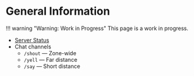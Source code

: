 # General Information

!!! warning "Warning: Work in Progress"
    This page is a work in progress.

- [Server Status](https://na.finalfantasyxiv.com/lodestone/worldstatus/)
- Chat channels
    - `/shout` — Zone-wide
    - `/yell` — Far distance
    - `/say` — Short distance
